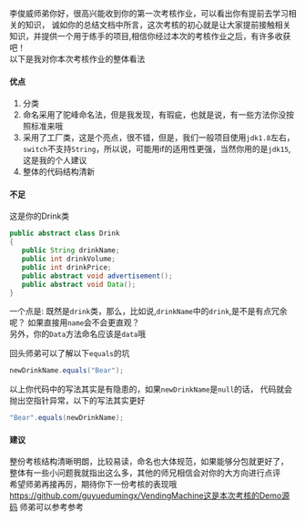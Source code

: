 李俊威师弟你好，很高兴能收到你的第一次考核作业，可以看出你有提前去学习相关的知识，
诚如你的总结文档中所言，这次考核的初心就是让大家提前接触相关知识，并提供一个用于练手的项目,相信你经过本次的考核作业之后，有许多收获吧！  
以下是我对你本次考核作业的整体看法  

#### 优点  
1. 分类  
2. 命名采用了驼峰命名法，但是我发现，有瑕疵，也就是说，有一些方法你没按照标准来哦
3. 采用了工厂类，这是个亮点，很不错，但是，我们一般项目使用`jdk1.8`左右，`switch`不支持`String`，所以说，可能用if的适用性更强，当然你用的是`jdk15`,这是我的个人建议
4. 整体的代码结构清新    
#### 不足  
这是你的Drink类
```java
public abstract class Drink
{
   public String drinkName;
   public int drinkVolume;
   public int drinkPrice;
   public abstract void advertisement();
   public abstract void Data();
}
```
一个点是: 既然是`drink`类，那么，比如说,`drinkName`中的`drink`,是不是有点冗余呢？
如果直接用`name`会不会更直观？  
另外，你的`Data`方法命名应该是`data`哦  

回头师弟可以了解以下`equals`的坑  
```java
newDrinkName.equals("Bear");
```
以上你代码中的写法其实是有隐患的，如果`newDrinkName`是`null`的话，
代码就会抛出空指针异常，以下的写法其实更好  

```java
"Bear".equals(newDrinkName);
```
#### 建议  
整份考核结构清晰明朗，比较易读，命名也大体规范，如果能够分包就更好了，
整体有一些小问题我就指出这么多，其他的师兄相信会对你的大方向进行点评  
希望师弟再接再厉，期待你下一份考核的表现哦  
https://github.com/guyuedumingx/VendingMachine这是本次考核的Demo源码
师弟可以参考参考  
